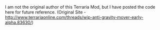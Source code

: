 I am not the original author of this Terraria Mod, but I have posted the code here for future reference. (Original Site - http://www.terrariaonline.com/threads/wip-anti-gravity-mover-early-alpha.83630/)